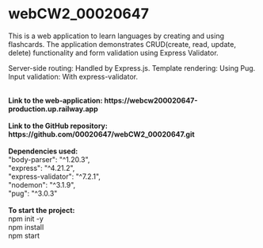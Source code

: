 # webCW2_00020647

This is a web application to learn languages by creating and using flashcards. The application demonstrates CRUD(create, read, update, delete) functionality and form validation using Express Validator.

Server-side routing: Handled by Express.js.
Template rendering: Using Pug.
Input validation: With express-validator.

<br> 
<b>Link to the web-application: https://webcw200020647-production.up.railway.app </b>
<br>

<br> 
<b>Link to the GitHub repository: https://github.com/00020647/webCW2_00020647.git</b>
<br>
<br>
<b>Dependencies used:</b>
<br>
"body-parser": "^1.20.3",
<br>
"express": "^4.21.2",
<br>
"express-validator": "^7.2.1",
<br>
"nodemon": "^3.1.9",
<br>
"pug": "^3.0.3"
<br>
<br>
<b>To start the project:</b>
<br>
npm init -y
<br>
npm install
<br>
npm start
